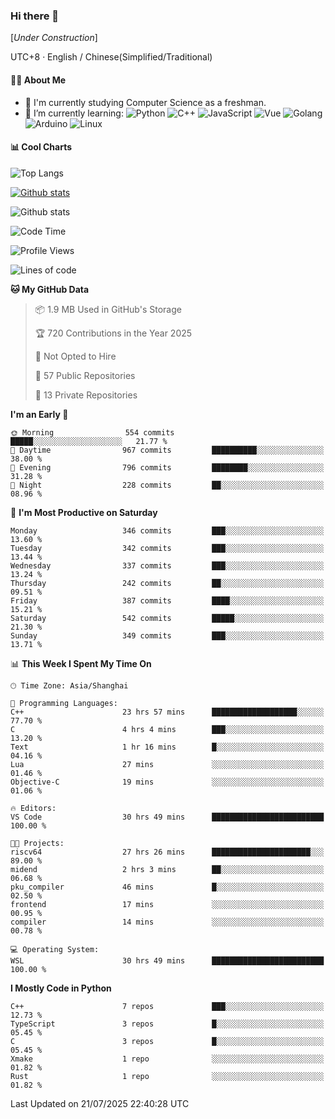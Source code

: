 ### Hi there 👋

\[*Under Construction*\]

UTC+8 · English / Chinese(Simplified/Traditional)

<!--
**NoNormalCreeper/NoNormalCreeper** is a ✨ _special_ ✨ repository because its `README.md` (this file) appears on your GitHub profile.

Here are some ideas to get you started:

- 🔭 I’m currently working on ...
- 🌱 I’m currently learning ...
- 👯 I’m looking to collaborate on ...
- 🤔 I’m looking for help with ...
- 💬 Ask me about ...
- 📫 How to reach me: ...
- 😄 Pronouns: ...
- ⚡ Fun fact: ...
-->

#### 👩‍💻 About Me

- 🏫 I'm currently studying Computer Science as a freshman.
- 🌱 I’m currently learning: 
![Python](https://img.shields.io/badge/-Python-blue?style=flat-square&logo=Python&logoColor=fff)
![C++](https://img.shields.io/badge/-C%2B%2B-00599C?style=flat-square&logo=C%2B%2B&logoColor=fff)
![JavaScript](https://img.shields.io/badge/-JavaScript-ffca18?style=flat-square&logo=JavaScript&logoColor=fff)
![Vue](https://img.shields.io/badge/-Vue-4FC08D?style=flat-square&logo=Vue.js&logoColor=fff)
![Golang](https://img.shields.io/badge/-Go-007d9c?style=flat-square&logo=Go&logoColor=fff)
![Arduino](https://img.shields.io/badge/-Arduino-00979D?style=flat-square&logo=Arduino&logoColor=fff)
![Linux](https://img.shields.io/badge/-Linux-FCC624?style=flat-square&logo=Linux&logoColor=fff)

#### 📊 Cool Charts

![Top Langs](https://readme-stats-zeta-six.vercel.app/api/top-langs/?username=NoNormalCreeper&layout=compact)

[![Github stats](https://readme-stats-zeta-six.vercel.app/api?username=NoNormalCreeper&show=reviews,discussions_started,discussions_answered,prs_merged,prs_merged_percentage)](https://github.com/anuraghazra/github-readme-stats)

![Github stats](https://github-profile-trophy.vercel.app/?username=NoNormalCreeper)


<!--START_SECTION:waka-->
![Code Time](http://img.shields.io/badge/Code%20Time-668%20hrs%2036%20mins-blue)

![Profile Views](http://img.shields.io/badge/Profile%20Views-1-blue)

![Lines of code](https://img.shields.io/badge/From%20Hello%20World%20I%27ve%20Written-4.2%20million%20lines%20of%20code-blue)

**🐱 My GitHub Data** 

> 📦 1.9 MB Used in GitHub's Storage 
 > 
> 🏆 720 Contributions in the Year 2025
 > 
> 🚫 Not Opted to Hire
 > 
> 📜 57 Public Repositories 
 > 
> 🔑 13 Private Repositories 
 > 
**I'm an Early 🐤** 

```text
🌞 Morning                554 commits         █████░░░░░░░░░░░░░░░░░░░░   21.77 % 
🌆 Daytime                967 commits         ██████████░░░░░░░░░░░░░░░   38.00 % 
🌃 Evening                796 commits         ████████░░░░░░░░░░░░░░░░░   31.28 % 
🌙 Night                  228 commits         ██░░░░░░░░░░░░░░░░░░░░░░░   08.96 % 
```
📅 **I'm Most Productive on Saturday** 

```text
Monday                   346 commits         ███░░░░░░░░░░░░░░░░░░░░░░   13.60 % 
Tuesday                  342 commits         ███░░░░░░░░░░░░░░░░░░░░░░   13.44 % 
Wednesday                337 commits         ███░░░░░░░░░░░░░░░░░░░░░░   13.24 % 
Thursday                 242 commits         ██░░░░░░░░░░░░░░░░░░░░░░░   09.51 % 
Friday                   387 commits         ████░░░░░░░░░░░░░░░░░░░░░   15.21 % 
Saturday                 542 commits         █████░░░░░░░░░░░░░░░░░░░░   21.30 % 
Sunday                   349 commits         ███░░░░░░░░░░░░░░░░░░░░░░   13.71 % 
```


📊 **This Week I Spent My Time On** 

```text
🕑︎ Time Zone: Asia/Shanghai

💬 Programming Languages: 
C++                      23 hrs 57 mins      ███████████████████░░░░░░   77.70 % 
C                        4 hrs 4 mins        ███░░░░░░░░░░░░░░░░░░░░░░   13.20 % 
Text                     1 hr 16 mins        █░░░░░░░░░░░░░░░░░░░░░░░░   04.16 % 
Lua                      27 mins             ░░░░░░░░░░░░░░░░░░░░░░░░░   01.46 % 
Objective-C              19 mins             ░░░░░░░░░░░░░░░░░░░░░░░░░   01.06 % 

🔥 Editors: 
VS Code                  30 hrs 49 mins      █████████████████████████   100.00 % 

🐱‍💻 Projects: 
riscv64                  27 hrs 26 mins      ██████████████████████░░░   89.00 % 
midend                   2 hrs 3 mins        ██░░░░░░░░░░░░░░░░░░░░░░░   06.68 % 
pku_compiler             46 mins             █░░░░░░░░░░░░░░░░░░░░░░░░   02.50 % 
frontend                 17 mins             ░░░░░░░░░░░░░░░░░░░░░░░░░   00.95 % 
compiler                 14 mins             ░░░░░░░░░░░░░░░░░░░░░░░░░   00.78 % 

💻 Operating System: 
WSL                      30 hrs 49 mins      █████████████████████████   100.00 % 
```

**I Mostly Code in Python** 

```text
C++                      7 repos             ███░░░░░░░░░░░░░░░░░░░░░░   12.73 % 
TypeScript               3 repos             █░░░░░░░░░░░░░░░░░░░░░░░░   05.45 % 
C                        3 repos             █░░░░░░░░░░░░░░░░░░░░░░░░   05.45 % 
Xmake                    1 repo              ░░░░░░░░░░░░░░░░░░░░░░░░░   01.82 % 
Rust                     1 repo              ░░░░░░░░░░░░░░░░░░░░░░░░░   01.82 % 
```




 Last Updated on 21/07/2025 22:40:28 UTC
<!--END_SECTION:waka-->

